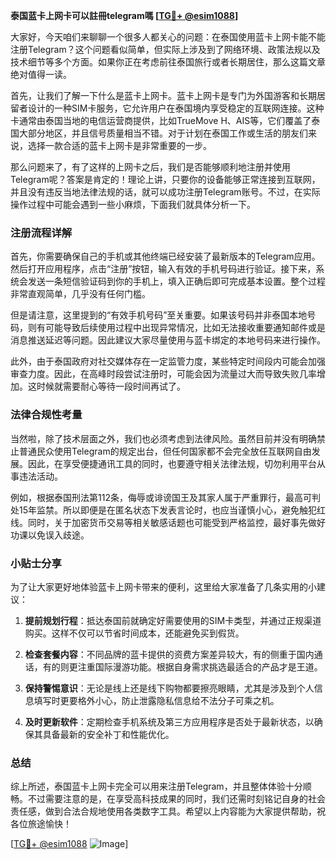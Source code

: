 **泰国蓝卡上网卡可以註冊telegram嗎 [[TG💪+ @esim1088](https://t.me/s/esim1088)]**

大家好，今天咱们来聊聊一个很多人都关心的问题：在泰国使用蓝卡上网卡能不能注册Telegram？这个问题看似简单，但实际上涉及到了网络环境、政策法规以及技术细节等多个方面。如果你正在考虑前往泰国旅行或者长期居住，那么这篇文章绝对值得一读。

首先，让我们了解一下什么是蓝卡上网卡。蓝卡上网卡是专门为外国游客和长期居留者设计的一种SIM卡服务，它允许用户在泰国境内享受稳定的互联网连接。这种卡通常由泰国当地的电信运营商提供，比如TrueMove H、AIS等，它们覆盖了泰国大部分地区，并且信号质量相当不错。对于计划在泰国工作或生活的朋友们来说，选择一款合适的蓝卡上网卡是非常重要的一步。

那么问题来了，有了这样的上网卡之后，我们是否能够顺利地注册并使用Telegram呢？答案是肯定的！理论上讲，只要你的设备能够正常连接到互联网，并且没有违反当地法律法规的话，就可以成功注册Telegram账号。不过，在实际操作过程中可能会遇到一些小麻烦，下面我们就具体分析一下。

### 注册流程详解

首先，你需要确保自己的手机或其他终端已经安装了最新版本的Telegram应用。然后打开应用程序，点击“注册”按钮，输入有效的手机号码进行验证。接下来，系统会发送一条短信验证码到你的手机上，填入正确后即可完成基本设置。整个过程非常直观简单，几乎没有任何门槛。

但是请注意，这里提到的“有效手机号码”至关重要。如果该号码并非泰国本地号码，则有可能导致后续使用过程中出现异常情况，比如无法接收重要通知邮件或是消息推送延迟等问题。因此建议大家尽量使用与蓝卡绑定的本地号码来进行操作。

此外，由于泰国政府对社交媒体存在一定监管力度，某些特定时间段内可能会加强审查力度。因此，在高峰时段尝试注册时，可能会因为流量过大而导致失败几率增加。这时候就需要耐心等待一段时间再试了。

### 法律合规性考量

当然啦，除了技术层面之外，我们也必须考虑到法律风险。虽然目前并没有明确禁止普通民众使用Telegram的规定出台，但任何国家都不会完全放任互联网自由发展。因此，在享受便捷通讯工具的同时，也要遵守相关法律法规，切勿利用平台从事违法活动。

例如，根据泰国刑法第112条，侮辱或诽谤国王及其家人属于严重罪行，最高可判处15年监禁。所以即便是在匿名状态下发表言论时，也应当谨慎小心，避免触犯红线。同时，关于加密货币交易等相关敏感话题也可能受到严格监控，最好事先做好功课以免误入歧途。

### 小贴士分享

为了让大家更好地体验蓝卡上网卡带来的便利，这里给大家准备了几条实用的小建议：

1. **提前规划行程**：抵达泰国前就确定好需要使用的SIM卡类型，并通过正规渠道购买。这样不仅可以节省时间成本，还能避免买到假货。
   
2. **检查套餐内容**：不同品牌的蓝卡提供的资费方案差异较大，有的侧重于国内通话，有的则更注重国际漫游功能。根据自身需求挑选最适合的产品才是王道。

3. **保持警惕意识**：无论是线上还是线下购物都要擦亮眼睛，尤其是涉及到个人信息填写时更要格外小心，防止泄露隐私信息给不法分子可乘之机。

4. **及时更新软件**：定期检查手机系统及第三方应用程序是否处于最新状态，以确保其具备最新的安全补丁和性能优化。

### 总结

综上所述，泰国蓝卡上网卡完全可以用来注册Telegram，并且整体体验十分顺畅。不过需要注意的是，在享受高科技成果的同时，我们还需时刻铭记自身的社会责任感，做到合法合规地使用各类数字工具。希望以上内容能为大家提供帮助，祝各位旅途愉快！

[[TG💪+ @esim1088](https://t.me/s/esim1088) ![Image](https://i.postimg.cc/4NQfJmqS/Snipaste-2025-05-13-00-14-12.png)]